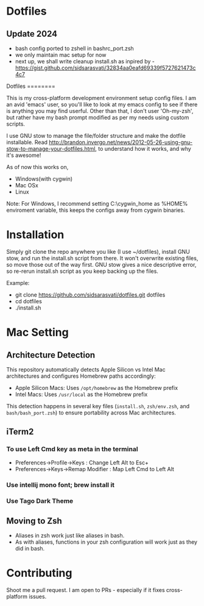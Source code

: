 # Dotfiles


## Update 2024
- bash config ported to zshell in bashrc_port.zsh
- we only maintain mac setup for now
- next up, we shall write cleanup install.sh as inpired by - https://gist.github.com/sidsarasvati/32834aa0eafd69339f5727621473c4c7



Dotfiles ========

This is my cross-platform development environment setup config files. I
am an avid 'emacs' user, so you'll like to look at my emacs config to
see if there is anything you may find userful. Other than that, I
don't user 'Oh-my-zsh', but rather have my bash prompt modified as per
my needs using custom scripts.

I use GNU stow to manage the file/folder structure and make the dotfile installable. Read http://brandon.invergo.net/news/2012-05-26-using-gnu-stow-to-manage-your-dotfiles.html, to understand how it works, and why it's awesome! 

As of now this works on, 
 - Windows(with cygwin)
 - Mac OSx
 - Linux 

Note: For Windows, I recommend setting C:\cygwin_home as %HOME%
enviroment variable, this keeps the configs away from cygwin binaries.

Installation
============

Simply git clone the repo anywhere you like (I use ~/dotfiles), install GNU stow, and run the install.sh script from there.
It won't overwrite existing files, so move those out of the way first. GNU stow gives a nice descriptive error, so re-rerun install.sh script as you keep backing up the files. 

Example:
- git clone https://github.com/sidsarasvati/dotfiles.git dotfiles
- cd dotfiles
- ./install.sh


# Mac Setting

## Architecture Detection

This repository automatically detects Apple Silicon vs Intel Mac architectures and configures Homebrew paths accordingly:
- Apple Silicon Macs: Uses `/opt/homebrew` as the Homebrew prefix
- Intel Macs: Uses `/usr/local` as the Homebrew prefix

This detection happens in several key files (`install.sh`, `zsh/env.zsh`, and `bash/bash_port.zsh`) to ensure portability across Mac architectures.

## iTerm2

### To use Left Cmd key as meta in the terminal
- Preferences->Profile->Keys : Change Left Alt to Esc+
- Preferences->Keys->Remap Modifier : Map Left Cmd to Left Alt 

### Use intellij mono font; brew install it

### Use Tago Dark Theme



## Moving to Zsh 

- Aliases in zsh work just like aliases in bash. 
- As with aliases, functions in your zsh configuration will work just as they did in bash.


Contributing
============

Shoot me a pull request. I am open to PRs - especially if it fixes cross-platform issues. 

